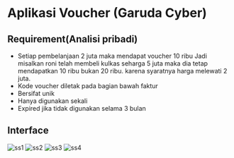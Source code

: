 # Aplikasi Voucher (Garuda Cyber)

## Requirement(Analisi pribadi)

- Setiap pembelanjaan 2 juta maka mendapat voucher 10 ribu
Jadi misalkan roni telah membeli kulkas seharga 5 juta maka dia tetap mendapatkan 10 ribu bukan 20 ribu. karena syaratnya harga melewati 2 juta.
- Kode voucher diletak pada bagian bawah faktur
- Bersifat unik
- Hanya digunakan sekali
- Expired jika tidak digunakan selama 3 bulan

## Interface

![ss1](https://raw.githubusercontent.com/rizkynat/emin/master/public/img/ss1.png)
![ss2](https://raw.githubusercontent.com/rizkynat/emin/master/public/img/ss2.png)
![ss3](https://raw.githubusercontent.com/rizkynat/emin/master/public/img/ss3.png)
![ss4](https://raw.githubusercontent.com/rizkynat/emin/master/public/img/ss4.png)